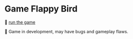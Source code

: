 # Game Flappy Bird

:rocket: [run the game](//renatosoares.dev/game-flappy-bird)

:construction: Game in development, may have bugs and gameplay flaws.
